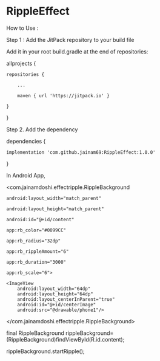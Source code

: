 # RippleEffect

How to Use : 

Step 1 : Add the JitPack repository to your build file

Add it in your root build.gradle at the end of repositories:

allprojects {

	repositories {
	
		...
		
		maven { url 'https://jitpack.io' }
		
	}
	
}

Step 2. Add the dependency

dependencies {

	implementation 'com.github.jainam69:RippleEffect:1.0.0'

}

In Android App,

<com.jainamdoshi.effectripple.RippleBackground

	android:layout_width="match_parent"
	
	android:layout_height="match_parent"
	
	android:id="@+id/content"
	
	app:rb_color="#0099CC"
	
	app:rb_radius="32dp"
	
	app:rb_rippleAmount="6"
	
	app:rb_duration="3000"
	
	app:rb_scale="6">

	<ImageView
		android:layout_width="64dp"
		android:layout_height="64dp"
		android:layout_centerInParent="true"
		android:id="@+id/centerImage"
		android:src="@drawable/phone1"/>

</com.jainamdoshi.effectripple.RippleBackground>


final RippleBackground rippleBackground=(RippleBackground)findViewById(R.id.content);

rippleBackground.startRipple();

